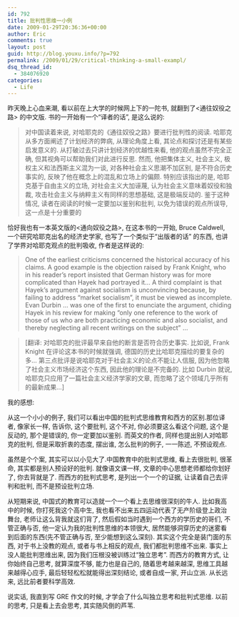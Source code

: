 ```yaml
---
id: 792
title: 批判性思维一小例
date: 2009-01-29T20:36:36+00:00
author: Eric
comments: true
layout: post
guid: http://blog.youxu.info/?p=792
permalink: /2009/01/29/critical-thinking-a-small-exampl/
dsq_thread_id:
  - 384076920
categories:
  - Life
---
```

昨天晚上心血来潮, 看以前在上大学的时候网上下的一陀书, 就翻到了<通往奴役之路> 的中文版. 书的一开始有一个“译者的话”, 是这么说的:

> 对中国读着来说, 对哈耶克的《通往奴役之路》要进行批判性的阅读. 哈耶克从多方面阐述了计划经济的弊病, 从理论角度上看, 其论点和探讨还是有某些启发意义的. 从打破过去只讲计划经济的优越性来看, 他的观点虽然不完全正确, 但其视角可以帮助我们对此进行反思. 然而, 他把集体主义, 社会主义, 极权主义和法西斯主义混为一谈, 对各种社会主义思潮不加区别, 是不符合历史事实的, 反映了他在概念上的混乱和立场上的偏颇. 特别应该指出的是, 哈耶克基于自由主义的立场, 对社会主义大加诬蔑, 认为社会主义意味着奴役和独裁, 攻击社会主义与纳粹主义有同样的思想基础, 这是极端反动的. 鉴于这种情况, 读者在阅读的时候一定要加以鉴别和批判, 以免为错误的观点所误导, 这一点是十分重要的

恰好我也有一本英文版的<通向奴役之路>, 在这本书的一开始, Bruce Caldwell, 一个研究哈耶克出名的经济史学家, 也写了一个类似于“出版者的话” 的东西, 也讲了学界对哈耶克观点的批判吸收, 作者是这样说的:

> One of the earliest criticisms concerned the historical accuracy of his claims. A good example is the objection raised by Frank Knight, who in his reader&#8217;s report insisted that German history was for more complicated than Hayek had portrayed it&#8230; A third complaint is that Hayek&#8217;s argument against socialism is unconvincing because, by failing to address &#8220;market socialism&#8221;, it must be viewed as incomplete. Evan Durbin &#8230; was one of the first to enunciate the argument, chiding Hayek in his review for making &#8220;only one reference to the work of those of us who are both practicing economic and also socialist, and thereby neglecting all recent writings on the subject&#8221; &#8230;
  
> [翻译: 对哈耶克的批评最早来自他的断言是否符合历史事实. 比如说, Frank Knight 在评论这本书的时候就强调, 德国的历史比哈耶克描绘的要复杂的多&#8230; 第三点批评是说哈耶克对于社会主义的论点不能让人信服, 因为他忽略了社会主义市场经济这个东西, 因此他的理论是不完备的. 比如 Durbin 就说, 哈耶克只应用了一篇社会主义经济学家的文章, 而忽略了这个领域几乎所有的最新成果&#8230;]

我的感想:

从这一个小小的例子, 我们可以看出中国的批判式思维教育和西方的区别.那位译者, 像家长一样, 告诉你, 这个要批判, 这个不对, 你必须要这么看这个问题, 这个是反动的, 那个是错误的, 你一定要加以鉴别. 而英文的作者, 同样也提出别人对哈耶克的批判, 但是采取折衷的态度, 摆出谁, 怎么批判的例子, 一一陈述, 不预设观点.

虽然是个个案, 其实可以以小见大了.中国教育中的批判式思维, 看上去很批判, 很革命, 其实都是别人预设好的批判. 就像语文课一样, 文章的中心思想老师都给你划好了, 你去背就是了. 而西方的批判式思考, 是列出一个一个的证据, 让读着自己去评判和批判, 而不是预设批判立场.

从短期来说, 中国式的教育可以造就一个一个看上去思维很深刻的牛人. 比如我高中的时候, 你打死我这个高中生, 我也看不出来五四运动代表了无产阶级登上政治舞台, 老师让这么背我就这们背了, 然后假如当时遇到一个西方的学历史的哥们, 不管正确与否, 他一定认为我的批判性思维的本领很大, 居然能够洞穿历史的迷雾看到后面的东西(先不管正确与否, 至少能想到这么深刻). 其实这个完全是装门面的东西, 对于书上没教的观点, 或者与书上相反的观点, 我们都批判思维不出来. 事实上没人能批判思维出来, 因为我们压根没被训练过“独立思考”. 而西方的教育方式, 让你始终自己思考, 就算深度不够, 能力也是自己的, 随着思考越来越深, 思维工具越来越得心应手, 最后轻轻松松就能得出深刻结论, 或者自成一家, 开山立派. 从长远来, 远比前者要科学高效.

说实话, 我直到写 GRE 作文的时候, 才学会了什么叫独立思考和批判式思维. 以前的思考, 只是看上去会思考, 其实随风倒的芦苇.